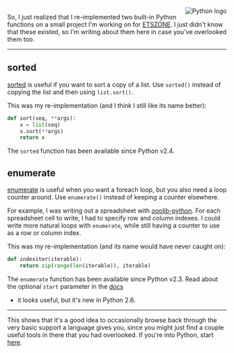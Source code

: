 <img src="${VAR_URL_PREFIX}/blog/python-builtins/python-logo.png" alt="Python logo" style="float:right" />

So, I just realized that I re-implemented two built-in Python functions on a
small project I'm working on for [ETSZONE](https://www.etszone.com). I just
didn't know that these existed, so I'm writing about them here in case you've
overlooked them too.

---

## sorted

[sorted](https://docs.python.org/3/library/functions.html#sorted) is useful if
you want to sort a copy of a list. Use `sorted()` instead of copying the list
and then using `list.sort()`.

This was my re-implementation (and I think I still like its name better):

```python
def sort(seq, **args):
    x = list(seq)
    x.sort(**args)
    return x
```

The `sorted` function has been available since Python v2.4.

## enumerate

[enumerate](https://docs.python.org/3/library/functions.html#enumerate) is
useful when you want a foreach loop, but you also need a loop counter around.
Use `enumerate()` instead of keeping a counter elsewhere.

For example, I was writing out a spreadsheet with
[ooolib-python](http://ooolib.sourceforge.net/). For each spreadsheet cell to
write, I had to specify row and column indexes. I could write more natural loops
with `enumerate`, while still having a counter to use as a row or column index.

This was my re-implementation (and its name would have never caught on):

```python
def indexiter(iterable):
    return zip(range(len(iterable)), iterable)
```

The `enumerate` function has been available since Python v2.3. Read about the
optional `start` parameter in the
[docs](https://docs.python.org/3/library/functions.html#enumerate)
- it looks useful, but it's new in Python 2.6.

---

This shows that it's a good idea to occasionally browse back through the very
basic support a language gives you, since you might just find a couple useful
tools in there that you had overlooked. If you're into Python, start
[here](https://docs.python.org/3/library/functions.html).
